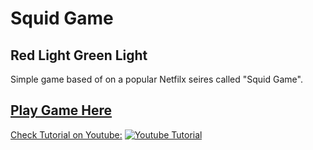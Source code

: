 # Squid Game
## Red Light Green Light

Simple game based of on a popular Netfilx seires called "Squid Game".

## [Play Game Here](file:///C:/Users/Ritu%20Sharma/Downloads/squidgame-main/squidgame-main/index.html)

[Check Tutorial on Youtube:]((https://www.youtube.com/watch?v=fbgMPwzxloE))
[![Youtube Tutorial](img/preview.png)](https://www.youtube.com/watch?v=fbgMPwzxloE)
